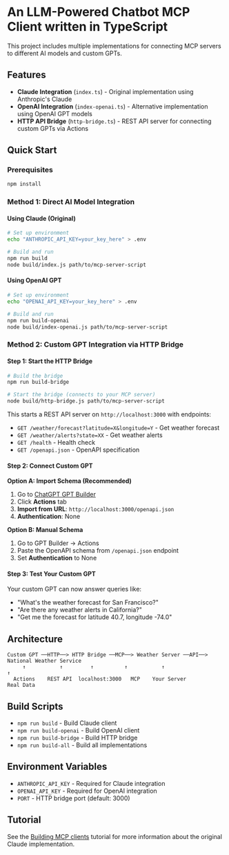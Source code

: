 # An LLM-Powered Chatbot MCP Client written in TypeScript

This project includes multiple implementations for connecting MCP servers to different AI models and custom GPTs.

## Features

- **Claude Integration** (`index.ts`) - Original implementation using Anthropic's Claude
- **OpenAI Integration** (`index-openai.ts`) - Alternative implementation using OpenAI GPT models  
- **HTTP API Bridge** (`http-bridge.ts`) - REST API server for connecting custom GPTs via Actions

## Quick Start

### Prerequisites

```bash
npm install
```

### Method 1: Direct AI Model Integration

#### Using Claude (Original)
```bash
# Set up environment
echo "ANTHROPIC_API_KEY=your_key_here" > .env

# Build and run
npm run build
node build/index.js path/to/mcp-server-script
```

#### Using OpenAI GPT
```bash
# Set up environment  
echo "OPENAI_API_KEY=your_key_here" > .env

# Build and run
npm run build-openai  
node build/index-openai.js path/to/mcp-server-script
```

### Method 2: Custom GPT Integration via HTTP Bridge

#### Step 1: Start the HTTP Bridge
```bash
# Build the bridge
npm run build-bridge

# Start the bridge (connects to your MCP server)
node build/http-bridge.js path/to/mcp-server-script
```

This starts a REST API server on `http://localhost:3000` with endpoints:
- `GET /weather/forecast?latitude=X&longitude=Y` - Get weather forecast
- `GET /weather/alerts?state=XX` - Get weather alerts  
- `GET /health` - Health check
- `GET /openapi.json` - OpenAPI specification

#### Step 2: Connect Custom GPT

**Option A: Import Schema (Recommended)**
1. Go to [ChatGPT GPT Builder](https://chat.openai.com/gpts/editor)
2. Click **Actions** tab
3. **Import from URL**: `http://localhost:3000/openapi.json`
4. **Authentication**: None

**Option B: Manual Schema**
1. Go to GPT Builder → Actions
2. Paste the OpenAPI schema from `/openapi.json` endpoint
3. Set **Authentication** to None

#### Step 3: Test Your Custom GPT
Your custom GPT can now answer queries like:
- "What's the weather forecast for San Francisco?"
- "Are there any weather alerts in California?"
- "Get me the forecast for latitude 40.7, longitude -74.0"

## Architecture

```
Custom GPT ──HTTP──> HTTP Bridge ──MCP──> Weather Server ──API──> National Weather Service
     ↑           ↑         ↑          ↑           ↑                        ↑
  Actions    REST API  localhost:3000   MCP    Your Server            Real Data
```

## Build Scripts

- `npm run build` - Build Claude client
- `npm run build-openai` - Build OpenAI client  
- `npm run build-bridge` - Build HTTP bridge
- `npm run build-all` - Build all implementations

## Environment Variables

- `ANTHROPIC_API_KEY` - Required for Claude integration
- `OPENAI_API_KEY` - Required for OpenAI integration
- `PORT` - HTTP bridge port (default: 3000)

## Tutorial

See the [Building MCP clients](https://modelcontextprotocol.io/tutorials/building-a-client) tutorial for more information about the original Claude implementation.
